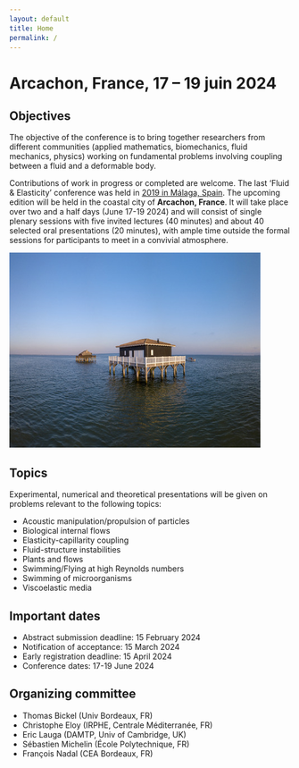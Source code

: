 ```yaml
---
layout: default
title: Home
permalink: /
---
```


# Arcachon, France, 17 – 19 juin 2024

## Objectives
The objective of the conference is to bring together researchers from different communities (applied mathematics, biomechanics, fluid mechanics, physics) working on fundamental problems involving coupling between a fluid and a deformable body.

Contributions of work in progress or completed are welcome. The last ‘Fluid & Elasticity’ conference was held in **<a href="https://fluidelasticity2019.wordpress.com">** 2019 in Málaga, Spain</a>. The upcoming edition will be held in the coastal city of **Arcachon, France**. It will take place over two and a half days (June 17-19 2024) and will consist of single plenary sessions with five invited lectures (40 minutes) and about 40 selected oral presentations (20 minutes), with ample time outside the formal sessions for participants to meet in a convivial atmosphere.

![Arcachon](/assets/img/ileoiseaux.jpg)

## Topics
Experimental, numerical and theoretical presentations will be given on problems relevant to the following topics:

- Acoustic manipulation/propulsion of particles
- Biological internal flows
- Elasticity-capillarity coupling
- Fluid-structure instabilities
- Plants and flows
- Swimming/Flying at high Reynolds numbers
- Swimming of microorganisms
- Viscoelastic media

## Important dates
- Abstract submission deadline: 15 February 2024
- Notification of acceptance: 15 March  2024
- Early registration deadline: 15 April 2024
- Conference dates: 17-19 June 2024

## Organizing committee
- Thomas Bickel (Univ Bordeaux, FR)
- Christophe Eloy (IRPHE, Centrale Méditerranée, FR)
- Eric Lauga (DAMTP, Univ of Cambridge, UK)
- Sébastien Michelin (École Polytechnique, FR)
- François Nadal (CEA Bordeaux, FR)
